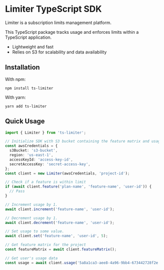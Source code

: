 # Limiter TypeScript SDK

Limiter is a subscription limits management platform.

This TypeScript package tracks usage and enforces limits within a TypeScript application.

- Lightweight and fast
- Relies on S3 for scalability and data availability

## Installation

With npm:

```
npm install ts-limiter
```

With yarn:

```
yarn add ts-limiter
```

## Quick Usage

```typescript
import { Limiter } from 'ts-limiter';

// Initialize SDK with S3 bucket containing the feature matrix and usage tracking data
const awsCredentials = {
  s3Bucket: 's3-bucket',
  region: 'us-east-1',
  accessKeyId: 'access-key-id',
  secretAccessKey: 'secret-access-key',
};
const client = new Limiter(awsCredentials, 'project-id');

// Check if a feature is within limit
if (await client.feature('plan-name', 'feature-name', 'user-id')) {
  // Pass
}

// Increment usage by 1.
await client.increment('feature-name', 'user-id');

// Decrement usage by 1.
await client.decrement('feature-name', 'user-id');

// Set usage to some value.
await client.set('feature-name', 'user-id', 5);

// Get feature matrix for the project
const featureMatrix = await client.featureMatrix();

// Get user's usage data
const usage = await client.usage('5a8a1ca3-aee8-4a96-9bb4-673442728f2e');
```
